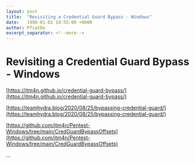 ```yaml
---
layout: post
title:  "Revisiting a Credential Guard Bypass - Windows"
date:   1990-01-01 19:55:00 +0000
author: PfiatDe
excerpt_separator: <!--more-->
---
```


# Revisiting a Credential Guard Bypass - Windows

[https://itm4n.github.io/credential-guard-bypass/](https://itm4n.github.io/credential-guard-bypass/)

[https://teamhydra.blog/2020/08/25/bypassing-credential-guard/](https://teamhydra.blog/2020/08/25/bypassing-credential-guard/)

[https://github.com/itm4n/Pentest-Windows/tree/main/CredGuardBypassOffsets](https://github.com/itm4n/Pentest-Windows/tree/main/CredGuardBypassOffsets)

...
<!--more-->

